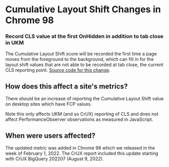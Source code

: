 
# Cumulative Layout Shift Changes in Chrome 98

### Record CLS value at the first OnHidden in addition to tab close in UKM

The Cumulative Layout Shift score will be recorded the first time a page moves
from the foreground to the background, which can fill in for the layout shift
values that are not able to be recorded at tab close, the current CLS reporting
point.
[Source code for this change](https://chromium-review.googlesource.com/c/chromium/src/+/3251379).

## How does this affect a site's metrics?

There should be an increase of reporting the Cumulative Layout Shift value on
desktop sites which have FCP values.

Note this only affects UKM (and so CrUX) reporting of CLS and does not affect
PerformanceObserver observations as measured in JavaScript.

## When were users affected?

The updated metric was added in Chrome 98 which we released in the week of
February 1, 2022. The CrUX report included this update starting with CrUX
BigQuery 202207 (August 9, 2022).